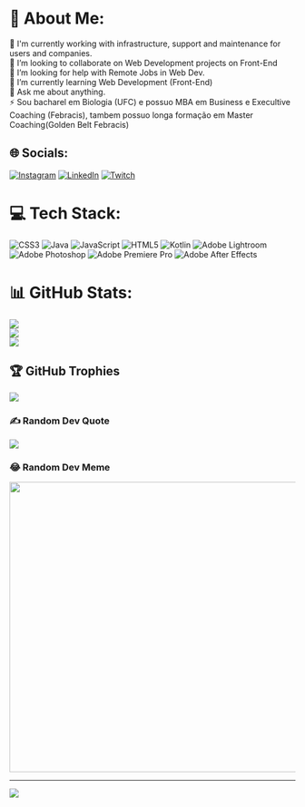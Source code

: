 # 💫 About Me:
🔭 I'm currently working with infrastructure, support and maintenance for users and companies.<br>👯 I’m looking to collaborate on Web Development projects on Front-End<br>🤝 I’m looking for help with Remote Jobs in Web Dev.<br>🌱 I’m currently learning Web Development (Front-End) <br>💬 Ask me about anything.<br>⚡ Sou bacharel em Biologia (UFC) e possuo MBA em Business e Execultive Coaching (Febracis), tambem possuo longa formação em Master Coaching(Golden Belt Febracis)


## 🌐 Socials:
[![Instagram](https://img.shields.io/badge/Instagram-%23E4405F.svg?logo=Instagram&logoColor=white)](https://www.instagram.com/bergson.mulato/) [![LinkedIn](https://img.shields.io/badge/LinkedIn-%230077B5.svg?logo=linkedin&logoColor=white)](https://linkedin.com/in/bergson-mulato-846274136/) [![Twitch](https://img.shields.io/badge/Twitch-%239146FF.svg?logo=Twitch&logoColor=white)](https://twitch.tv/sebastiaodourado) 

# 💻 Tech Stack:
![CSS3](https://img.shields.io/badge/css3-%231572B6.svg?style=for-the-badge&logo=css3&logoColor=white) ![Java](https://img.shields.io/badge/java-%23ED8B00.svg?style=for-the-badge&logo=java&logoColor=white) ![JavaScript](https://img.shields.io/badge/javascript-%23323330.svg?style=for-the-badge&logo=javascript&logoColor=%23F7DF1E) ![HTML5](https://img.shields.io/badge/html5-%23E34F26.svg?style=for-the-badge&logo=html5&logoColor=white) ![Kotlin](https://img.shields.io/badge/kotlin-%230095D5.svg?style=for-the-badge&logo=kotlin&logoColor=white) ![Adobe Lightroom](https://img.shields.io/badge/Adobe%20Lightroom-31A8FF.svg?style=for-the-badge&logo=Adobe%20Lightroom&logoColor=white) ![Adobe Photoshop](https://img.shields.io/badge/adobephotoshop-%2331A8FF.svg?style=for-the-badge&logo=adobephotoshop&logoColor=white) ![Adobe Premiere Pro](https://img.shields.io/badge/Adobe%20Premiere%20Pro-9999FF.svg?style=for-the-badge&logo=Adobe%20Premiere%20Pro&logoColor=white) ![Adobe After Effects](https://img.shields.io/badge/Adobe%20After%20Effects-9999FF.svg?style=for-the-badge&logo=Adobe%20After%20Effects&logoColor=white)
# 📊 GitHub Stats:
![](https://github-readme-stats.vercel.app/api?username=begox&theme=nightowl&hide_border=false&include_all_commits=false&count_private=false)<br/>
![](https://github-readme-streak-stats.herokuapp.com/?user=begox&theme=nightowl&hide_border=false)<br/>
![](https://github-readme-stats.vercel.app/api/top-langs/?username=begox&theme=nightowl&hide_border=false&include_all_commits=false&count_private=false&layout=compact)

## 🏆 GitHub Trophies
![](https://github-profile-trophy.vercel.app/?username=begox&theme=juicyfresh&no-frame=false&no-bg=true&margin-w=4)

### ✍️ Random Dev Quote
![](https://quotes-github-readme.vercel.app/api?type=horizontal&theme=radical)

### 😂 Random Dev Meme
<img src="https://random-memer.herokuapp.com/" width="512px"/>

---
[![](https://visitcount.itsvg.in/api?id=begox&icon=0&color=4)](https://visitcount.itsvg.in)
